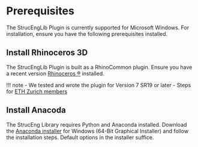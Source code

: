 # Prerequisites

The StrucEngLib Plugin is currently supported for Microsoft Windows. For installation, ensure you have the following prerequisites installed.


## Install Rhinoceros 3D
The StrucEngLib Plugin is built as a RhinoCommon plugin. Ensure you have a recent version [Rhinoceros ®](https://www.rhino3d.com/) installed.

!!! note
    - We tested and wrote the plugin for Version 7 SR19 or later
    - Steps for [ETH Zurich members](eth_zurich_members.md)


## Install Anacoda

The StrucEng Library requires Python and Anaconda installed. Download the [Anaconda installer](https://www.anaconda.com/products/distribution) for Windows (64-Bit Graphical Installer) and follow the installation steps. Default options in the installer suffice.
